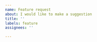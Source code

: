 ```yaml
---
name: Feature request
about: I would like to make a suggestion
title: ''
labels: feature
assignees: ''

---
```



